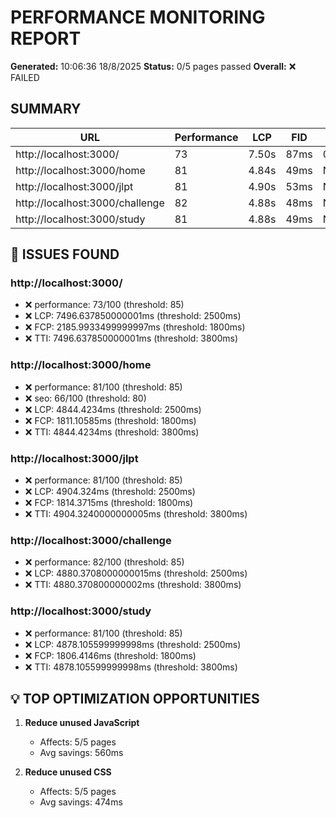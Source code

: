 # PERFORMANCE MONITORING REPORT

**Generated:** 10:06:36 18/8/2025
**Status:** 0/5 pages passed
**Overall:** ❌ FAILED

## SUMMARY

| URL | Performance | LCP | FID | CLS | Status |
|-----|-------------|-----|-----|-----|--------|
| http://localhost:3000/ | 73 | 7.50s | 87ms | 0.013 | ❌ |
| http://localhost:3000/home | 81 | 4.84s | 49ms | N/A | ❌ |
| http://localhost:3000/jlpt | 81 | 4.90s | 53ms | N/A | ❌ |
| http://localhost:3000/challenge | 82 | 4.88s | 48ms | N/A | ❌ |
| http://localhost:3000/study | 81 | 4.88s | 49ms | N/A | ❌ |

## 🚨 ISSUES FOUND

### http://localhost:3000/
- ❌ performance: 73/100 (threshold: 85)
- ❌ LCP: 7496.637850000001ms (threshold: 2500ms)
- ❌ FCP: 2185.9933499999997ms (threshold: 1800ms)
- ❌ TTI: 7496.637850000001ms (threshold: 3800ms)

### http://localhost:3000/home
- ❌ performance: 81/100 (threshold: 85)
- ❌ seo: 66/100 (threshold: 80)
- ❌ LCP: 4844.4234ms (threshold: 2500ms)
- ❌ FCP: 1811.10585ms (threshold: 1800ms)
- ❌ TTI: 4844.4234ms (threshold: 3800ms)

### http://localhost:3000/jlpt
- ❌ performance: 81/100 (threshold: 85)
- ❌ LCP: 4904.324ms (threshold: 2500ms)
- ❌ FCP: 1814.3715ms (threshold: 1800ms)
- ❌ TTI: 4904.3240000000005ms (threshold: 3800ms)

### http://localhost:3000/challenge
- ❌ performance: 82/100 (threshold: 85)
- ❌ LCP: 4880.3708000000015ms (threshold: 2500ms)
- ❌ TTI: 4880.370800000002ms (threshold: 3800ms)

### http://localhost:3000/study
- ❌ performance: 81/100 (threshold: 85)
- ❌ LCP: 4878.105599999998ms (threshold: 2500ms)
- ❌ FCP: 1806.4146ms (threshold: 1800ms)
- ❌ TTI: 4878.105599999998ms (threshold: 3800ms)

## 💡 TOP OPTIMIZATION OPPORTUNITIES

1. **Reduce unused JavaScript**
   - Affects: 5/5 pages
   - Avg savings: 560ms

2. **Reduce unused CSS**
   - Affects: 5/5 pages
   - Avg savings: 474ms

